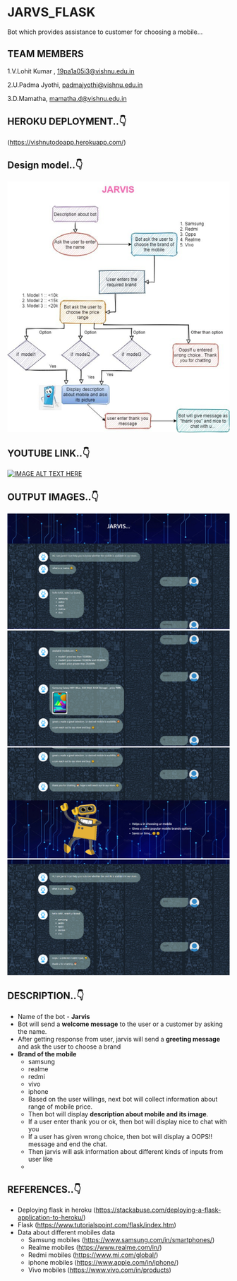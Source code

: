 # JARVS_FLASK
  Bot which provides assistance to customer for choosing a mobile...
  
## TEAM MEMBERS
1.V.Lohit Kumar , 19pa1a05i3@vishnu.edu.in

2.U.Padma Jyothi, padmajyothi@vishnu.edu.in

3.D.Mamatha, mamatha.d@vishnu.edu.in

## HEROKU DEPLOYMENT..👇
  (https://vishnutodoapp.herokuapp.com/)

## Design model..👇 
  ![Jarvis Design](https://github.com/PadmaJyothi-U/Week-3/blob/main/flask%20workflow.jpg)

## YOUTUBE LINK..👇
   [![IMAGE ALT TEXT HERE](https://img.youtube.com/vi/uQLwMbKEmrs/0.jpg)](https://youtu.be/X4pWJ2jluQ4)
 
## OUTPUT IMAGES..👇
  ![alt text](https://github.com/vlkumar-859/JARVIS_FLASK/blob/main/1st.png)
  ![alt text](https://github.com/vlkumar-859/JARVIS_FLASK/blob/main/2nd.png)
  ![alt text](https://github.com/vlkumar-859/JARVIS_FLASK/blob/main/3rd.png)
  ![alt text](https://github.com/vlkumar-859/JARVIS_FLASK/blob/main/4th.png)

## DESCRIPTION..👇
  * Name of the bot - **Jarvis**
  * Bot will send a **welcome message** to the user or a customer by asking the name.
  * After getting response from user, jarvis will send a **greeting message** and ask the user to choose a brand
* **Brand of the mobile**
    - samsung
    - realme
    - redmi
    - vivo
    - iphone
  * Based on the user willings, next bot will collect information about range of mobile price.
  * Then bot will display **description about mobile and its image**.
  * If a user enter thank you or ok, then bot will display nice to chat with you
  * If a user has given wrong choice, then bot will display a OOPS!! message and end the chat.
  * Then jarvis will ask information about different kinds of inputs from user like 
  + 
  
## REFERENCES..👇
  * Deploying flask in heroku (https://stackabuse.com/deploying-a-flask-application-to-heroku/)
  * Flask (https://www.tutorialspoint.com/flask/index.htm)
  * Data about different mobiles data
    + Samsung mobiles (https://www.samsung.com/in/smartphones/)
    + Realme mobiles (https://www.realme.com/in/)
    + Redmi mobiles (https://www.mi.com/global/)
    + iphone mobiles (https://www.apple.com/in/iphone/)
    + Vivo mobiles (https://www.vivo.com/in/products)
